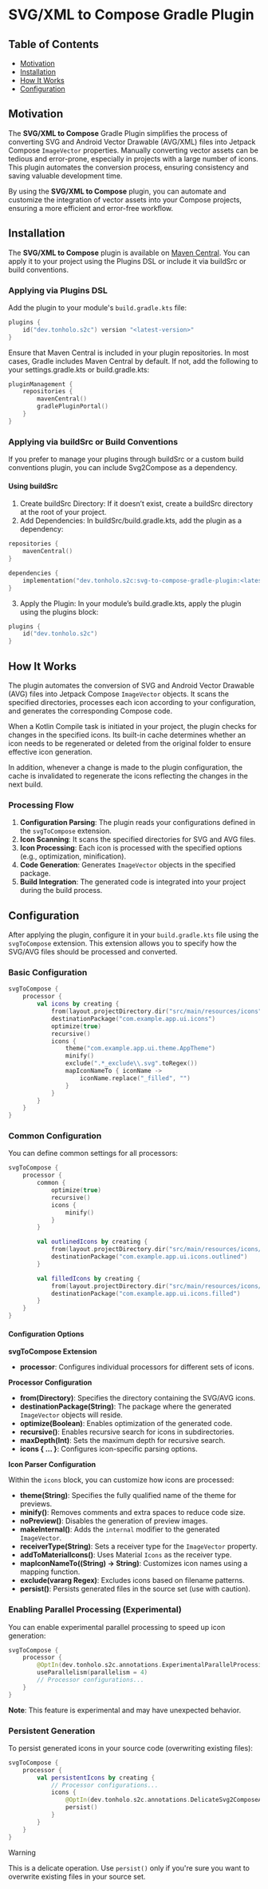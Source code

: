 # SVG/XML to Compose Gradle Plugin

## Table of Contents

- [Motivation](#motivation)
- [Installation](#installation)
- [How It Works](#how-it-works) 
- [Configuration](#configuration)

## Motivation

The **SVG/XML to Compose** Gradle Plugin simplifies the process of converting
SVG and Android Vector Drawable (AVG/XML) files into Jetpack Compose
`ImageVector` properties. Manually converting vector assets can be tedious and
error-prone, especially in projects with a large number of icons. This plugin
automates the conversion process, ensuring consistency and saving valuable
development time.

By using the **SVG/XML to Compose** plugin, you can automate and customize the
integration of vector assets into your Compose projects, ensuring a more
efficient and error-free workflow.

## Installation

The **SVG/XML to Compose** plugin is available on
[Maven Central](https://search.maven.org/). You can apply it to your project
using the Plugins DSL or include it via buildSrc or build conventions.

### Applying via Plugins DSL

Add the plugin to your module's `build.gradle.kts` file:

```kotlin
plugins {
    id("dev.tonholo.s2c") version "<latest-version>"
}
```

Ensure that Maven Central is included in your plugin repositories. In most
cases, Gradle includes Maven Central by default. If not, add the following to
your settings.gradle.kts or build.gradle.kts:

```kotlin
pluginManagement {
    repositories {
        mavenCentral()
        gradlePluginPortal()
    }
}
```

### Applying via buildSrc or Build Conventions

If you prefer to manage your plugins through buildSrc or a custom build
conventions plugin, you can include Svg2Compose as a dependency.

#### Using buildSrc

1. Create buildSrc Directory: If it doesn’t exist, create a buildSrc directory
   at the root of your project.
2. Add Dependencies: In buildSrc/build.gradle.kts, add the plugin as a
   dependency:

```kotlin
repositories {
    mavenCentral()
}

dependencies {
    implementation("dev.tonholo.s2c:svg-to-compose-gradle-plugin:<latest-version>")
}
```

3. Apply the Plugin: In your module’s build.gradle.kts, apply the plugin using
   the plugins block:

```kotlin
plugins {
    id("dev.tonholo.s2c")
}
```

## How It Works

The plugin automates the conversion of SVG and Android Vector Drawable (AVG)
files into Jetpack Compose `ImageVector` objects. It scans the specified
directories, processes each icon according to your configuration, and generates
the corresponding Compose code.

When a Kotlin Compile task is initiated in your project, the plugin checks for
changes in the specified icons. Its built-in cache determines whether an icon
needs to be regenerated or deleted from the original folder to ensure effective
icon generation.

In addition, whenever a change is made to the plugin configuration, the cache is
invalidated to regenerate the icons reflecting the changes in the next build.

### Processing Flow

1. **Configuration Parsing**: The plugin reads your configurations defined in
   the `svgToCompose` extension.
2. **Icon Scanning**: It scans the specified directories for SVG and AVG files.
3. **Icon Processing**: Each icon is processed with the specified options (e.g.,
   optimization, minification).
4. **Code Generation**: Generates `ImageVector` objects in the specified
   package.
5. **Build Integration**: The generated code is integrated into your project
   during the build process.

## Configuration

After applying the plugin, configure it in your `build.gradle.kts` file using
the `svgToCompose` extension. This extension allows you to specify how the
SVG/AVG files should be processed and converted.

### Basic Configuration

```kotlin
svgToCompose {
    processor {
        val icons by creating {
            from(layout.projectDirectory.dir("src/main/resources/icons"))
            destinationPackage("com.example.app.ui.icons")
            optimize(true)
            recursive()
            icons {
                theme("com.example.app.ui.theme.AppTheme")
                minify()
                exclude(".*_exclude\\.svg".toRegex())
                mapIconNameTo { iconName ->
                    iconName.replace("_filled", "")
                }
            }
        }
    }
}
```

### Common Configuration

You can define common settings for all processors:

```kotlin
svgToCompose {
    processor {
        common {
            optimize(true)
            recursive()
            icons {
                minify()
            }
        }

        val outlinedIcons by creating {
            from(layout.projectDirectory.dir("src/main/resources/icons/outlined"))
            destinationPackage("com.example.app.ui.icons.outlined")
        }

        val filledIcons by creating {
            from(layout.projectDirectory.dir("src/main/resources/icons/filled"))
            destinationPackage("com.example.app.ui.icons.filled")
        }
    }
}
```

#### Configuration Options

**svgToCompose Extension**

- **processor**: Configures individual processors for different sets of icons.

**Processor Configuration**

- **from(Directory)**: Specifies the directory containing the SVG/AVG icons.
- **destinationPackage(String)**: The package where the generated `ImageVector`
  objects will reside.
- **optimize(Boolean)**: Enables optimization of the generated code.
- **recursive()**: Enables recursive search for icons in subdirectories.
- **maxDepth(Int)**: Sets the maximum depth for recursive search.
- **icons { ... }**: Configures icon-specific parsing options.

**Icon Parser Configuration**

Within the `icons` block, you can customize how icons are processed:

- **theme(String)**: Specifies the fully qualified name of the theme for
  previews.
- **minify()**: Removes comments and extra spaces to reduce code size.
- **noPreview()**: Disables the generation of preview images.
- **makeInternal()**: Adds the `internal` modifier to the generated
  `ImageVector`.
- **receiverType(String)**: Sets a receiver type for the `ImageVector` property.
- **addToMaterialIcons()**: Uses Material `Icons` as the receiver type.
- **mapIconNameTo((String) -> String)**: Customizes icon names using a mapping
  function.
- **exclude(vararg Regex)**: Excludes icons based on filename patterns.
- **persist()**: Persists generated files in the source set (use with caution).

### Enabling Parallel Processing (Experimental)

You can enable experimental parallel processing to speed up icon generation:

```kotlin
svgToCompose {
    processor {
        @OptIn(dev.tonholo.s2c.annotations.ExperimentalParallelProcessing)
        useParallelism(parallelism = 4)
        // Processor configurations...
    }
}
```

**Note**: This feature is experimental and may have unexpected behavior.

### Persistent Generation

To persist generated icons in your source code (overwriting existing files):

```kotlin
svgToCompose {
    processor {
        val persistentIcons by creating {
            // Processor configurations...
            icons {
                @OptIn(dev.tonholo.s2c.annotations.DelicateSvg2ComposeApi)
                persist()
            }
        }
    }
}
```

> [!WARNING]
> This is a delicate operation. Use `persist()` only if you're sure
> you want to overwrite existing files in your source set.
